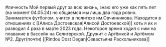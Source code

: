 #личность 
Мой первый друг за всю жизнь, знаю его уже как пять лет (на момент 04.05.24) но общаемся мы лишь два года ровно.
Занимается футболом, учится в политехе им.Овчинникова.
Находится в отношениях с [[Алиса Достоевская|Алисой Достоевской]] хоть я их и разводил 4 раза в марте 2023 года. Некоторое время ходил с ним на плавание в бассейн на Селигерской. Дружит с Артёмкой и Артёмом №2.
Друг(почти) [[Rindou Dost Degan|Севастьяна Раскольникова]]

